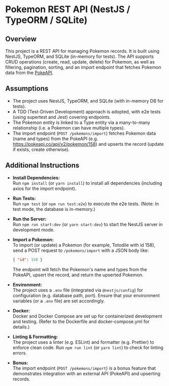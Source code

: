 # Pokemon REST API (NestJS / TypeORM / SQLite)

## Overview

This project is a REST API for managing Pokemon records. It is built using NestJS, TypeORM, and SQLite (in-memory for tests). The API supports CRUD operations (create, read, update, delete) for Pokemon, as well as filtering, pagination, sorting, and an import endpoint that fetches Pokemon data from the [PokeAPI](https://pokeapi.co).

## Assumptions

- The project uses NestJS, TypeORM, and SQLite (with in-memory DB for tests).
- A TDD (Test-Driven Development) approach is adopted, with e2e tests (using supertest and Jest) covering endpoints.
- The Pokemon entity is linked to a Type entity via a many-to-many relationship (i.e. a Pokemon can have multiple types).
- The import endpoint (`POST /pokemons/import`) fetches Pokemon data (name and types) from the PokeAPI (e.g. https://pokeapi.co/api/v2/pokemon/158) and upserts the record (update if exists, create otherwise).

## Additional Instructions

- **Install Dependencies:**  
  Run `npm install` (or `yarn install`) to install all dependencies (including axios for the import endpoint).

- **Run Tests:**  
  Run `npm test` (or `npm run test:e2e`) to execute the e2e tests. (Note: In test mode, the database is in-memory.)

- **Run the Server:**  
  Run `npm run start:dev` (or `yarn start:dev`) to start the NestJS server in development mode.

- **Import a Pokemon:**  
  To import (or update) a Pokemon (for example, Totodile with id 158), send a POST request to `/pokemons/import` with a JSON body like:
  ```json
  { "id": 158 }
  ```
  The endpoint will fetch the Pokemon's name and types from the PokeAPI, upsert the record, and return the upserted Pokemon.

- **Environment:**  
  The project uses a `.env` file (integrated via `@nestjs/config`) for configuration (e.g. database path, port). Ensure that your environment variables (or a `.env` file) are set accordingly.

- **Docker:**  
  Docker and Docker Compose are set up for containerized development and testing. (Refer to the Dockerfile and docker-compose.yml for details.)

- **Linting & Formatting:**  
  The project uses a linter (e.g. ESLint) and formatter (e.g. Prettier) to enforce clean code. Run `npm run lint` (or `yarn lint`) to check for linting errors.

- **Bonus:**  
  The import endpoint (`POST /pokemons/import`) is a bonus feature that demonstrates integration with an external API (PokeAPI) and upserting records.